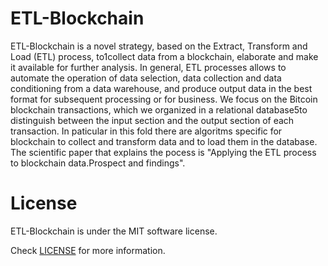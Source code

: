# ETL-Blockchain

ETL-Blockchain is a novel strategy, based on the Extract, Transform and Load (ETL) process, to1collect data from a blockchain, 
elaborate and make it available for further analysis. In general, ETL processes allows to automate the operation of data selection,
data collection and data conditioning from a data warehouse, and produce output data in the best format for subsequent processing 
or for business. We focus on the Bitcoin blockchain transactions, which we organized in a relational database5to distinguish between 
the input section and the output section of each transaction.
In paticular in this fold there are algoritms specific for blockchain to collect and transform data and to load them in the database.
The scientific paper that explains the pocess is "Applying the ETL process to blockchain data.Prospect and findings".


# License
ETL-Blockchain is under the MIT software license. 

Check [LICENSE](https://github.com/ETL-Blockchain/ETL-process/blob/master/license) for more information.
